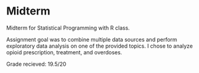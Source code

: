 # Midterm

Midterm for Statistical Programming with R class. 

Assignment goal was to combine multiple data sources and perform exploratory data analysis on one of the provided topics.
I chose to analyze opioid prescription, treatment, and overdoses. 

Grade recieved: 19.5/20

